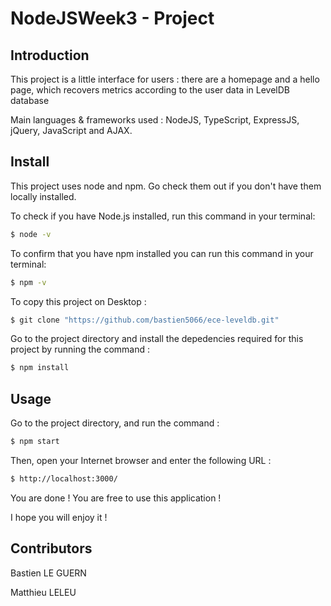 # NodeJSWeek3 - Project

## Introduction 
This project is a little interface for users : there are a homepage and a hello page, which recovers metrics according to the user data in LevelDB database

Main languages & frameworks used : NodeJS, TypeScript, ExpressJS, jQuery, JavaScript and AJAX.


## Install 
This project uses node and npm. Go check them out if you don't have them locally installed.

To check if you have Node.js installed, run this command in your terminal: 

```sh
$ node -v
```

To confirm that you have npm installed you can run this command in your terminal:

```sh
$ npm -v
```

To copy this project on Desktop :

```sh
$ git clone "https://github.com/bastien5066/ece-leveldb.git"
```
Go to the project directory and install the depedencies required for this project by running the command : 

```sh
$ npm install
```

## Usage 
Go to the project directory, and run the command : 

```sh
$ npm start
```

Then, open your Internet browser and enter the following URL :

 ```sh
$ http://localhost:3000/
```

You are done ! You are free to use this application !

I hope you will enjoy it !

## Contributors
Bastien LE GUERN

Matthieu LELEU